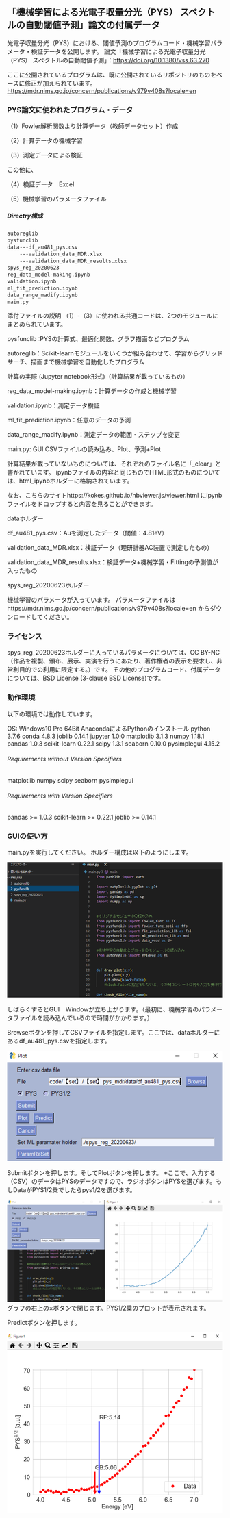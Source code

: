 ## 「機械学習による光電子収量分光（PYS） スペクトルの自動閾値予測」論文の付属データ

光電子収量分光（PYS）における、閾値予測のプログラムコード・機械学習パラメータ・検証データを公開します。
論文「機械学習による光電子収量分光（PYS） スペクトルの自動閾値予測」：https://doi.org/10.1380/vss.63.270

ここに公開されているプログラムは、既に公開されているリポジトリのものをベースに修正が加えられています。
https://mdr.nims.go.jp/concern/publications/v979v408s?locale=en


### PYS論文に使われたプログラム・データ

（1）Fowler解析関数より計算データ（教師データセット）作成

（2）計算データの機械学習

（3）測定データによる検証

この他に、

（4）検証データ　Excel

（5）機械学習のパラメータファイル

##### Directry構成

    autoreglib
    pysfunclib
    data---df_au481_pys.csv
        ---validation_data_MDR.xlsx
        ---validation_data_MDR_results.xlsx
    spys_reg_20200623
    reg_data_model-making.ipynb
    validation.ipynb
    ml_fit_prediction.ipynb
    data_range_madify.ipynb
    main.py

添付ファイルの説明
（1）-（3）に使われる共通コードは、2つのモジュールにまとめられています。

pysfunclib :PYSの計算式、最適化関数、グラフ描画などプログラム

autoreglib：Scikit-learnモジュールをいくつか組み合わせて、学習からグリッドサーチ、描画まで機械学習を自動化したプログラム

計算の実際 (Jupyter notebook形式)（計算結果が載っているもの）

reg_data_model-making.ipynb：計算データの作成と機械学習

validation.ipynb：測定データ検証

ml_fit_prediction.ipynb：任意のデータの予測

data_range_madify.ipynb：測定データの範囲・ステップを変更

main.py: GUI CSVファイルの読み込み、Plot、予測+Plot


計算結果が載っていないものについては、それぞれのファイル名に「_clear」と書かれています。
ipynbファイルの内容と同じものでHTML形式のものについては、html_ipynbホルダーに格納されています。

なお、こちらのサイトhttps://kokes.github.io/nbviewer.js/viewer.html
にipynbファイルをドロップすると内容を見ることができます。

dataホルダー

df_au481_pys.csv：Auを測定したデータ（閾値：4.81eV）

validation_data_MDR.xlsx：検証データ（理研計器AC装置で測定したもの）

validation_data_MDR_results.xlsx：検証データ+機械学習・Fittingの予測値が入ったもの


spys_reg_20200623ホルダー

機械学習のパラメータが入っています。
パラメータファイルはhttps://mdr.nims.go.jp/concern/publications/v979v408s?locale=en
からダウンロードしてください。


### ライセンス

spys_reg_20200623ホルダーに入っているパラメータについては、CC BY-NC（作品を複製、頒布、展示、実演を行うにあたり、著作権者の表示を要求し、非営利目的での利用に限定する。）です。
その他のプログラムコード、付属データについては、BSD License (3-clause BSD License)です。



### 動作環境

以下の環境では動作しています。

OS: Windows10 Pro 64Bit
AnacondaによるPythonのインストール
python                    3.7.6
conda                     4.8.3
joblib                    0.14.1
jupyter                   1.0.0
matplotlib                3.1.3
numpy                     1.18.1
pandas                    1.0.3
scikit-learn              0.22.1
scipy                     1.3.1
seaborn                   0.10.0
pysimplegui               4.15.2

###### Requirements without Version Specifiers ######

matplotlib
numpy
scipy
seaborn
pysimplegui

###### Requirements with Version Specifiers ######

pandas >= 1.0.3
scikit-learn >= 0.22.1
joblib >=  0.14.1 


### GUIの使い方
main.pyを実行してください。
ホルダー構成は以下のようにします。

![ホルダー構成](./assets/mainGUI01.PNG)

しばらくするとGUI　Windowが立ち上がります。（最初に、機械学習のパラメータファイルを読み込んでいるので時間がかかります。）

Browseボタンを押してCSVファイルを指定します。ここでは、dataホルダーにあるdf_au481_pys.csvを指定します。

![ファイル指定](./assets/mainGUI02.PNG)

Submitボタンを押します。そしてPlotボタンを押します。
※ここで、入力する（CSV）のデータはPYSのデータですので、ラジオボタンはPYSを選びます。もしDataがPYS1/2乗でしたらpys1/2を選びます。

![Plot](./assets/mainGUI03.PNG)
グラフの右上の×ボタンで閉じます。PYS1/2乗のプロットが表示されます。

Predictボタンを押します。

![Predict](./assets/mainGUI04.PNG)



